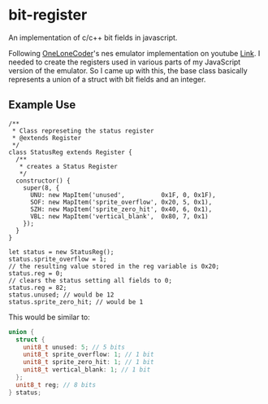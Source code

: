# bit-register
An implementation of c/c++ bit fields in javascript.

Following [OneLoneCoder](https://github.com/OneLoneCoder)'s nes emulator implementation on youtube [Link](https://www.youtube.com/watch?v=-THeUXqR3zY). I needed to create the registers used in various parts of my JavaScript version of the emulator.
So I came up with this, the base class basically represents a union of a struct with bit fields and an integer.

## Example Use
```JS
/**
 * Class represeting the status register
 * @extends Register
 */
class StatusReg extends Register {  
  /**
   * creates a Status Register
   */
  constructor() {
    super(8, {
      UNU: new MapItem('unused',          0x1F, 0, 0x1F),
      SOF: new MapItem('sprite_overflow', 0x20, 5, 0x1),
      SZH: new MapItem('sprite_zero_hit', 0x40, 6, 0x1),
      VBL: new MapItem('vertical_blank',  0x80, 7, 0x1)
    });
  }
}

let status = new StatusReg();
status.sprite_overflow = 1;
// the resulting value stored in the reg variable is 0x20;
status.reg = 0;
// clears the status setting all fields to 0;
status.reg = 82;
status.unused; // would be 12 
status.sprite_zero_hit; // would be 1
```
This would be similar to:
```c++
union {
  struct {
    unit8_t unused: 5; // 5 bits
    unit8_t sprite_overflow: 1; // 1 bit
    unit8_t sprite_zero_hit: 1; // 1 bit
    unit8_t vertical_blank: 1; // 1 bit
  };
  unit8_t reg; // 8 bits
} status;
```
